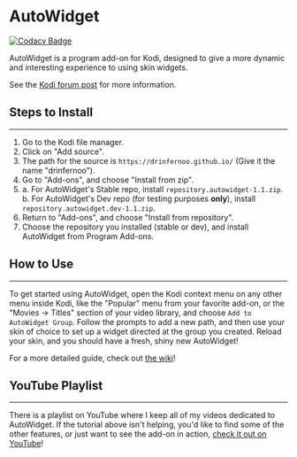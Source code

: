 # AutoWidget

[![Codacy Badge](https://api.codacy.com/project/badge/Grade/840a4c0ed72e4d25b3d82c984e3c4b84)](https://app.codacy.com/manual/drinfernoo/plugin.program.autowidget?utm_source=github.com&utm_medium=referral&utm_content=drinfernoo/plugin.program.autowidget&utm_campaign=Badge_Grade_Dashboard)

AutoWidget is a program add-on for Kodi, designed to give a more dynamic and interesting experience to using skin widgets.

See the [Kodi forum post](https://forum.kodi.tv/showthread.php?tid=352934) for more information.

## Steps to Install
---
1.  Go to the Kodi file manager.
2.  Click on "Add source".
3.  The path for the source is `https://drinfernoo.github.io/` (Give it the name "drinfernoo").
4.  Go to "Add-ons", and choose "Install from zip".
5.  a.  For AutoWidget's Stable repo, install `repository.autowidget-1.1.zip`.
    b.  For AutoWidget's Dev repo (for testing purposes **only**), install `repository.autowidget.dev-1.1.zip`.
6.  Return to "Add-ons", and choose "Install from repository".
7.  Choose the repository you installed (stable or dev), and install AutoWidget from Program Add-ons.

## How to Use
---
To get started using AutoWidget, open the Kodi context menu on any other menu inside Kodi, like the "Popular" menu from your favorite add-on, or the "Movies -> Titles" section of your video library, and choose `Add to AutoWidget Group`. Follow the prompts to add a new path, and then use your skin of choice to set up a widget directed at the group you created. Reload your skin, and you should have a fresh, shiny new AutoWidget!

For a more detailed guide, check out [the wiki](https://github.com/drinfernoo/plugin.program.autowidget/wiki/How-to-Use-AutoWidget)!

## YouTube Playlist
---
There is a playlist on YouTube where I keep all of my videos dedicated to AutoWidget. If the tutorial above isn't helping, you'd like to find some of the other features, or just want to see the add-on in action, [check it out on YouTube](https://youtube.com/playlist?list=PLqaI8oSksiy9Y75qF2ALziRPQsv0UrYCz)!
